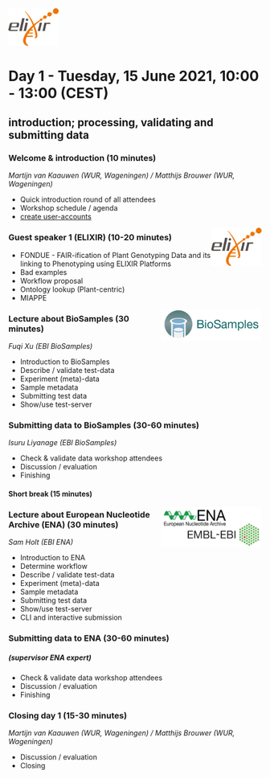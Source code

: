 
<img src="images/logo_elixir.png" width="100">

# Day 1 - Tuesday, 15 June 2021, 10:00 - 13:00 (CEST)
## introduction; processing, validating and submitting data


### Welcome & introduction (10 minutes)
*Martijn van Kaauwen (WUR, Wageningen) / Matthijs Brouwer (WUR, Wageningen)*
- Quick introduction round of all attendees
- Workshop schedule / agenda
- [create user-accounts](https://ena-docs.readthedocs.io/en/latest/submit/general-guide/registration.html)


<img align="right" src="images/logo_elixir.png" width="100">

### Guest speaker 1 (__ELIXIR__) (10-20 minutes)
- FONDUE - FAIR-ification of Plant Genotyping Data and its linking to Phenotyping using ELIXIR Platforms
- Bad examples
- Workflow proposal
- Ontology lookup (Plant-centric)
- MIAPPE

<img align="right" src="images/BioSamples.png" width="200">

### Lecture about __BioSamples__ (30 minutes)
*Fuqi Xu (EBI BioSamples)*
- Introduction to BioSamples
- Describe / validate test-data
- Experiment (meta)-data
- Sample metadata
- Submitting test data
- Show/use test-server 

### Submitting data to __BioSamples__ (30-60 minutes)
*Isuru Liyanage (EBI BioSamples)*
- Check & validate data workshop attendees
- Discussion / evaluation
- Finishing

#### Short break (15 minutes)

<img align="right" src="images/embl_ebi.png" width="200">

###  Lecture about __European Nucleotide Archive__ (__ENA__) (30 minutes)
*Sam Holt (EBI ENA)*
- Introduction to ENA
- Determine workflow
- Describe / validate test-data 
- Experiment (meta)-data
- Sample metadata
- Submitting test data
- Show/use test-server 
- CLI and interactive submission

### Submitting data to __ENA__ (30-60 minutes)
##### (_supervisor ENA expert_)
- Check & validate data workshop attendees
- Discussion / evaluation
- Finishing 

### Closing day 1 (15-30 minutes)
*Martijn van Kaauwen (WUR, Wageningen) / Matthijs Brouwer (WUR, Wageningen)*
* Discussion / evaluation
* Closing

